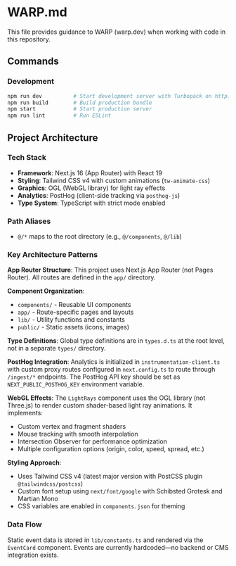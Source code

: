 # WARP.md

This file provides guidance to WARP (warp.dev) when working with code in this repository.

## Commands

### Development
```bash
npm run dev          # Start development server with Turbopack on http://localhost:3000
npm run build        # Build production bundle
npm start            # Start production server
npm run lint         # Run ESLint
```

## Project Architecture

### Tech Stack
- **Framework**: Next.js 16 (App Router) with React 19
- **Styling**: Tailwind CSS v4 with custom animations (`tw-animate-css`)
- **Graphics**: OGL (WebGL library) for light ray effects
- **Analytics**: PostHog (client-side tracking via `posthog-js`)
- **Type System**: TypeScript with strict mode enabled

### Path Aliases
- `@/*` maps to the root directory (e.g., `@/components`, `@/lib`)

### Key Architecture Patterns

**App Router Structure**: This project uses Next.js App Router (not Pages Router). All routes are defined in the `app/` directory.

**Component Organization**:
- `components/` - Reusable UI components
- `app/` - Route-specific pages and layouts
- `lib/` - Utility functions and constants
- `public/` - Static assets (icons, images)

**Type Definitions**: Global type definitions are in `types.d.ts` at the root level, not in a separate `types/` directory.

**PostHog Integration**: Analytics is initialized in `instrumentation-client.ts` with custom proxy routes configured in `next.config.ts` to route through `/ingest/*` endpoints. The PostHog API key should be set as `NEXT_PUBLIC_POSTHOG_KEY` environment variable.

**WebGL Effects**: The `LightRays` component uses the OGL library (not Three.js) to render custom shader-based light ray animations. It implements:
- Custom vertex and fragment shaders
- Mouse tracking with smooth interpolation
- Intersection Observer for performance optimization
- Multiple configuration options (origin, color, speed, spread, etc.)

**Styling Approach**: 
- Uses Tailwind CSS v4 (latest major version with PostCSS plugin `@tailwindcss/postcss`)
- Custom font setup using `next/font/google` with Schibsted Grotesk and Martian Mono
- CSS variables are enabled in `components.json` for theming

### Data Flow
Static event data is stored in `lib/constants.ts` and rendered via the `EventCard` component. Events are currently hardcoded—no backend or CMS integration exists.
